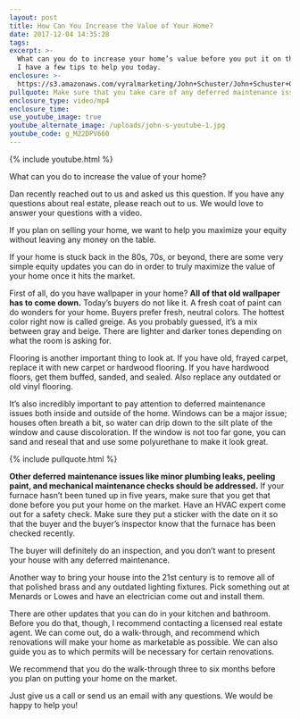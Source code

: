```yaml
---
layout: post
title: How Can You Increase the Value of Your Home?
date: 2017-12-04 14:35:28
tags:
excerpt: >-
  What can you do to increase your home’s value before you put it on the market?
  I have a few tips to help you today.
enclosure: >-
  https://s3.amazonaws.com/vyralmarketing/John+Schuster/John+Schuster+Group-+How+Can+You+Increase+the+Value+of+Your+Home%253F.mp4
pullquote: Make sure that you take care of any deferred maintenance issues.
enclosure_type: video/mp4
enclosure_time:
use_youtube_image: true
youtube_alternate_image: /uploads/john-s-youtube-1.jpg
youtube_code: g_M22DPV660
---
```



{% include youtube.html %}

What can you do to increase the value of your home?

Dan recently reached out to us and asked us this question. If you have any questions about real estate, please reach out to us. We would love to answer your questions with a video.

If you plan on selling your home, we want to help you maximize your equity without leaving any money on the table.

If your home is stuck back in the 80s, 70s, or beyond, there are some very simple equity updates you can do in order to truly maximize the value of your home once it hits the market.

First of all, do you have wallpaper in your home? **All of that old wallpaper has to come down.** Today’s buyers do not like it. A fresh coat of paint can do wonders for your home. Buyers prefer fresh, neutral colors. The hottest color right now is called greige. As you probably guessed, it’s a mix between gray and beige. There are lighter and darker tones depending on what the room is asking for.

Flooring is another important thing to look at. If you have old, frayed carpet, replace it with new carpet or hardwood flooring. If you have hardwood floors, get them buffed, sanded, and sealed. Also replace any outdated or old vinyl flooring.

It’s also incredibly important to pay attention to deferred maintenance issues both inside and outside of the home. Windows can be a major issue; houses often breath a bit, so water can drip down to the silt plate of the window and cause discoloration. If the window is not too far gone, you can sand and reseal that and use some polyurethane to make it look great.

{% include pullquote.html %}

**Other deferred maintenance issues like minor plumbing leaks, peeling paint, and mechanical maintenance checks should be addressed.** If your furnace hasn’t been tuned up in five years, make sure that you get that done before you put your home on the market. Have an HVAC expert come out for a safety check. Make sure they put a sticker with the date on it so that the buyer and the buyer’s inspector know that the furnace has been checked recently.

The buyer will definitely do an inspection, and you don’t want to present your house with any deferred maintenance.

Another way to bring your house into the 21st century is to remove all of that polished brass and any outdated lighting fixtures. Pick something out at Menards or Lowes and have an electrician come out and install them.

There are other updates that you can do in your kitchen and bathroom. Before you do that, though, I recommend contacting a licensed real estate agent. We can come out, do a walk-through, and recommend which renovations will make your home as marketable as possible. We can also guide you as to which permits will be necessary for certain renovations.

We recommend that you do the walk-through three to six months before you plan on putting your home on the market.

Just give us a call or send us an email with any questions. We would be happy to help you!